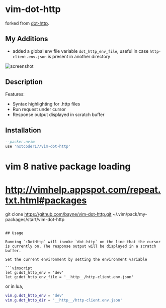 # vim-dot-http

forked from [dot-http](https://github.com/bayne/dot-http).

## My Additions
- added a global env file variable `dot_http_env_file`, useful in case `http-client.env.json` is present in another directory

![screenshot](https://user-images.githubusercontent.com/712014/72755392-39831a00-3b7f-11ea-8407-82d666b029e3.png)

## Description

Features:
- Syntax highlighting for .http files
- Run request under cursor
- Response output displayed in scratch buffer

## Installation

```lua
--packer.nvim
use 'nxtcoder17/vim-dot-http'

```
# vim 8 native package loading
# http://vimhelp.appspot.com/repeat.txt.html#packages
git clone https://github.com/bayne/vim-dot-http.git ~/.vim/pack/my-packages/start/vim-dot-http
```

## Usage

Running `:DotHttp` will invoke `dot-http` on the line that the cursor is currently on. The response output will be displayed in a scratch buffer.

Set the current environment by setting the environment variable

```vimscript
let g:dot_http_env = 'dev'
let g:dot_http_env_file = '__http__/http-client.env.json'
```

or in lua,

```lua
vim.g.dot_http_env = 'dev'
vim.g.dot_http_dir = '__http__/http-client.env.json'
```

